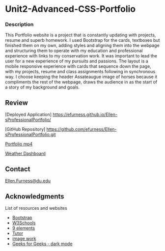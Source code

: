# Unit2-Advanced-CSS-Portfolio

### Description 

This Portfolio website is a project that is constantly updating with projects, resume and superb homework.  I used Bootstrap for the cards, textboxes but finished them on my own, adding styles and aligning them into the webpage and structuring them to operate with my education and professional experience with links to my conservation work.  It was important to lead the user for a new experience of my pursuits and passions.  The layout is a mobile responsive experience with cards that sequence down the page, with my projects, resume and class assignments following in synchronous way.  I choose keeping the header Assateaugue image of horses because it compliments the rest of the webpage, draws the audience in as the start of a story of my background and goals.


## Review

[Deployed Application] https://efurness.github.io/Ellen-sProfessionalPortfolio/

[GitHub Repository] https://github.com/efurness/Ellen-sProfessionalPortfolio.git

[Portfolio mp4](https://drive.google.com/file/d/1RFaw2TwS3s18Et8j2Kx_RKpeCS0xLQnV/view) 

[Weather Dashboard](assets/images/weather.png) 


## Contact

Ellen.Furness@du.edu

## Acknowledgments

List of resources and websites

* [Bootstrap](https://getbootstrap.com/)
* [W3Schools](https://www.w3schools.com/)
* [9 elements](https://9elements.com/)
* [Tutor](https://bootcampspot.com/)
* [image work](https://photoscapex.com/)
* [Geeks for Geeks - dark mode](https://www.geeksforgeeks.org/)